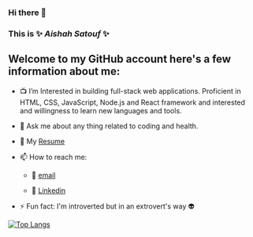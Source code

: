 
### Hi there 👋

### This is  ✨ _Aishah Satouf_ ✨

## Welcome to my GitHub account here's a few information about me:

- 📺 I’m  Interested in building full-stack web applications. Proficient in HTML, CSS, JavaScript, Node.js and React framework and interested and willingness to learn new languages and tools.

- 💬 Ask me about any thing related to coding and health.

- :scroll: My [ Resume ](https://drive.google.com/file/d/1DdJbVmDFJsA1PvDZYxcqv0KcnsrRfTyW/view?usp=sharing)

- 📫 How to reach me:

     - :incoming_envelope: [email](aishasattouf1996@gmail.com)

     - :paperclip: [Linkedin](www.linkedin.com/in/aishah-satouf)

- ⚡ Fun fact: I'm introverted but in an extrovert's way :alien:


[![Top Langs](https://github-readme-stats.vercel.app/api/top-langs/?username=Aishahsatouf&layout=pie&theme=tokyonight)](https://github.com/anuraghazra/github-readme-stats)
